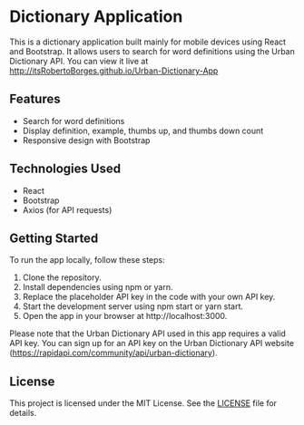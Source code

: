 # Dictionary Application

This is a dictionary application built mainly for mobile devices using React and Bootstrap. It allows users to search for word definitions using the Urban Dictionary API. You can view it live at
http://itsRobertoBorges.github.io/Urban-Dictionary-App

## Features

- Search for word definitions
- Display definition, example, thumbs up, and thumbs down count
- Responsive design with Bootstrap

## Technologies Used

- React
- Bootstrap
- Axios (for API requests)

## Getting Started

To run the app locally, follow these steps:

1. Clone the repository.
2. Install dependencies using npm or yarn.
3. Replace the placeholder API key in the code with your own API key.
4. Start the development server using npm start or yarn start.
5. Open the app in your browser at http://localhost:3000.

Please note that the Urban Dictionary API used in this app requires a valid API key. You can sign up for an API key on the Urban Dictionary API website (https://rapidapi.com/community/api/urban-dictionary).

## License

This project is licensed under the MIT License. See the [LICENSE](LICENSE) file for details.

